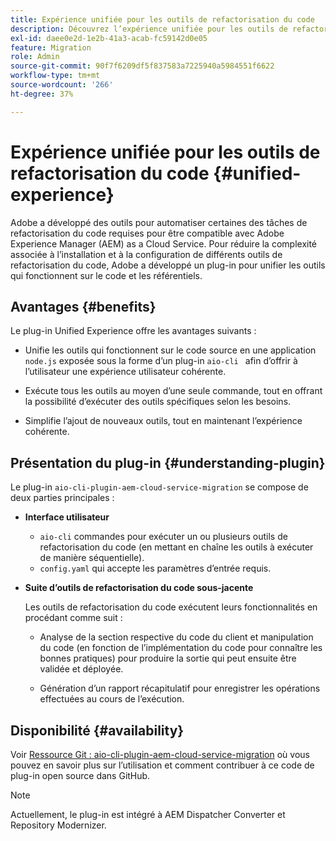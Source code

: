 ```yaml
---
title: Expérience unifiée pour les outils de refactorisation du code
description: Découvrez l’expérience unifiée pour les outils de refactorisation du code.
exl-id: daee0e2d-1e2b-41a3-acab-fc59142d0e05
feature: Migration
role: Admin
source-git-commit: 90f7f6209df5f837583a7225940a5984551f6622
workflow-type: tm+mt
source-wordcount: '266'
ht-degree: 37%

---
```


# Expérience unifiée pour les outils de refactorisation du code {#unified-experience}

Adobe a développé des outils pour automatiser certaines des tâches de refactorisation du code requises pour être compatible avec Adobe Experience Manager (AEM) as a Cloud Service. Pour réduire la complexité associée à l’installation et à la configuration de différents outils de refactorisation du code, Adobe a développé un plug-in pour unifier les outils qui fonctionnent sur le code et les référentiels.

## Avantages {#benefits}

Le plug-in Unified Experience offre les avantages suivants :

* Unifie les outils qui fonctionnent sur le code source en une application `node.js` exposée sous la forme d’un plug-in `aio-cli ` afin d’offrir à l’utilisateur une expérience utilisateur cohérente.

* Exécute tous les outils au moyen d’une seule commande, tout en offrant la possibilité d’exécuter des outils spécifiques selon les besoins.

* Simplifie l’ajout de nouveaux outils, tout en maintenant l’expérience cohérente.

## Présentation du plug-in {#understanding-plugin}

Le plug-in `aio-cli-plugin-aem-cloud-service-migration` se compose de deux parties principales :

* **Interface utilisateur**

   * `aio-cli` commandes pour exécuter un ou plusieurs outils de refactorisation du code (en mettant en chaîne les outils à exécuter de manière séquentielle).
   * `config.yaml` qui accepte les paramètres d’entrée requis.

* **Suite d’outils de refactorisation du code sous-jacente**

  Les outils de refactorisation du code exécutent leurs fonctionnalités en procédant comme suit :

   * Analyse de la section respective du code du client et manipulation du code (en fonction de l’implémentation du code pour connaître les bonnes pratiques) pour produire la sortie qui peut ensuite être validée et déployée.

   * Génération d’un rapport récapitulatif pour enregistrer les opérations effectuées au cours de l’exécution.

## Disponibilité {#availability}

Voir [Ressource Git : aio-cli-plugin-aem-cloud-service-migration](https://github.com/adobe/aio-cli-plugin-aem-cloud-service-migration) où vous pouvez en savoir plus sur l’utilisation et comment contribuer à ce code de plug-in open source dans GitHub.

>[!NOTE]
>Actuellement, le plug-in est intégré à AEM Dispatcher Converter et Repository Modernizer.
